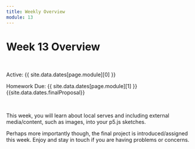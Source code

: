 ```yaml
---
title: Weekly Overview
module: 13
---
```


# Week 13 Overview <br />


<br />


Active: {{ site.data.dates[page.module][0] }}

Homework Due: {{ site.data.dates[page.module][1] }} {{site.data.dates.finalProposal}}


<br />

<!-- <div class="embed-responsive embed-responsive-16by9"><iframe class="embed-responsive-item" src="https://www.youtube.com/embed/GGX5lm2me0A" frameborder="0" allowfullscreen></iframe></div> -->


This week, you will learn about local serves and including external media/content, such as images, into your p5.js sketches.

Perhaps more importantly though, the final project is introduced/assigned this week. Enjoy and stay in touch if you are having problems or concerns.
